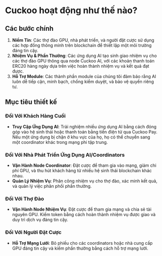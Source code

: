 # Cuckoo hoạt động như thế nào?

## Các bước chính

1. **Niềm Tin**: Các thợ đào GPU, nhà phát triển, và người đặt cược sử dụng các hợp đồng thông minh trên blockchain để thiết lập một môi trường đáng tin cậy.
2. **Nhiệm Vụ & Phần Thưởng**: Các ứng dụng AI tạo sinh giao nhiệm vụ cho các thợ đào GPU thông qua node Cuckoo AI, với các khoản thanh toán ERC20 hàng ngày dựa trên việc hoàn thành nhiệm vụ và kết quả đạt được.
3. **Hỗ Trợ Module**: Các thành phần module của chúng tôi đảm bảo rằng AI luôn dễ tiếp cận, minh bạch, chống kiểm duyệt, và bảo vệ quyền riêng tư.

## Mục tiêu thiết kế

### Đối Với Khách Hàng Cuối

- **Truy Cập Ứng Dụng AI**: Trải nghiệm nhiều ứng dụng AI bằng cách đóng góp vào hệ sinh thái hoặc thanh toán bằng tiền điện tử qua Cuckoo Pay. Nếu một ứng dụng bị chặn ở khu vực của họ, họ có thể chuyển sang một coordinator khác trong mạng phi tập trung.

### Đối Với Nhà Phát Triển Ứng Dụng AI/Coordinators

- **Vận Hành Node Coordinator**: Đặt cược để tham gia vào mạng, giảm chi phí GPU, và thu hút khách hàng từ nhiều hệ sinh thái blockchain khác nhau.
- **Quản Lý Nhiệm Vụ**: Phân công nhiệm vụ cho thợ đào, xác minh kết quả, và quản lý việc phân phối phần thưởng.

### Đối Với Thợ Đào

- **Vận Hành Node Nhiệm Vụ**: Đặt cược để tham gia mạng và chia sẻ tài nguyên GPU. Kiếm token bằng cách hoàn thành nhiệm vụ được giao và duy trì dịch vụ đáng tin cậy.

### Đối Với Người Đặt Cược

- **Hỗ Trợ Mạng Lưới**: Bỏ phiếu cho các coordinators hoặc nhà cung cấp GPU đáng tin cậy và kiếm phần thưởng bằng cách hỗ trợ mạng lưới.
